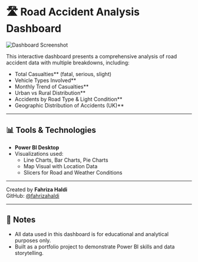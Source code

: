 # 🛣️ Road Accident Analysis Dashboard

![Dashboard Screenshot](<img width="767" height="430" alt="Dashboard-Preview" src="https://github.com/user-attachments/assets/8473fe33-aa5c-49df-b75b-473941ab3835" />
)

This interactive dashboard presents a comprehensive analysis of road accident data with multiple breakdowns, including:

- Total Casualties** (fatal, serious, slight)
- Vehicle Types Involved**
- Monthly Trend of Casualties**
- Urban vs Rural Distribution**
- Accidents by Road Type & Light Condition**
- Geographic Distribution of Accidents (UK)**

---

## 📊 Tools & Technologies

- **Power BI Desktop**
- Visualizations used:
  - Line Charts, Bar Charts, Pie Charts
  - Map Visual with Location Data
  - Slicers for Road and Weather Conditions

---

Created by **Fahriza Haldi**  
GitHub: [@fahrizahaldi](https://github.com/fahrizahald)

---

## 📌 Notes

- All data used in this dashboard is for educational and analytical purposes only.
- Built as a portfolio project to demonstrate Power BI skills and data storytelling.


